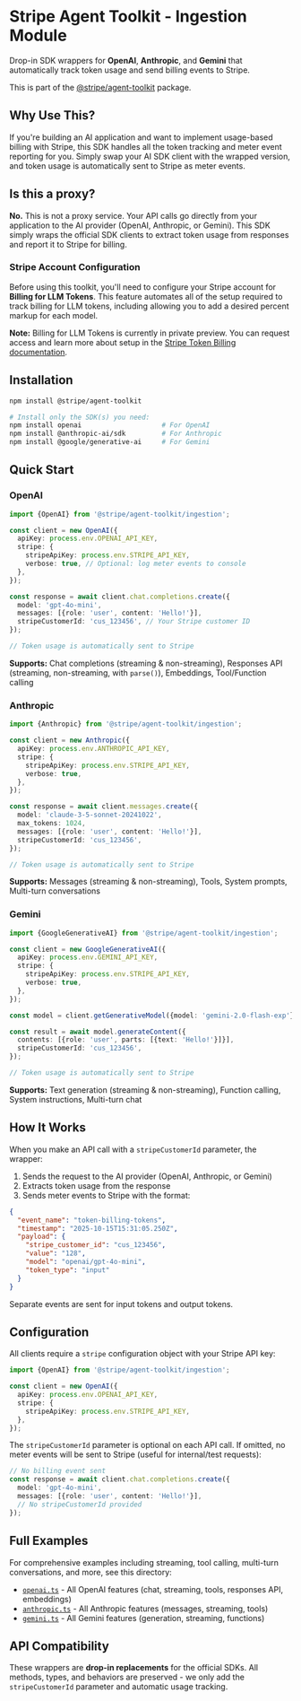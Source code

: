 # Stripe Agent Toolkit - Ingestion Module

Drop-in SDK wrappers for **OpenAI**, **Anthropic**, and **Gemini** that automatically track token usage and send billing events to Stripe.

This is part of the [@stripe/agent-toolkit](https://github.com/stripe/agent-toolkit) package.

## Why Use This?

If you're building an AI application and want to implement usage-based billing with Stripe, this SDK handles all the token tracking and meter event reporting for you. Simply swap your AI SDK client with the wrapped version, and token usage is automatically sent to Stripe as meter events.

## Is this a proxy?

**No.** This is not a proxy service. Your API calls go directly from your application to the AI provider (OpenAI, Anthropic, or Gemini). This SDK simply wraps the official SDK clients to extract token usage from responses and report it to Stripe for billing.

### Stripe Account Configuration

Before using this toolkit, you'll need to configure your Stripe account for **Billing for LLM Tokens**. This feature automates all of the setup required to track billing for LLM tokens, including allowing you to add a desired percent markup for each model.

**Note:** Billing for LLM Tokens is currently in private preview. You can request access and learn more about setup in the [Stripe Token Billing documentation](https://docs.stripe.com/billing/token-billing).

## Installation

```bash
npm install @stripe/agent-toolkit

# Install only the SDK(s) you need:
npm install openai                    # For OpenAI
npm install @anthropic-ai/sdk         # For Anthropic
npm install @google/generative-ai     # For Gemini
```

## Quick Start

### OpenAI

```typescript
import {OpenAI} from '@stripe/agent-toolkit/ingestion';

const client = new OpenAI({
  apiKey: process.env.OPENAI_API_KEY,
  stripe: {
    stripeApiKey: process.env.STRIPE_API_KEY,
    verbose: true, // Optional: log meter events to console
  },
});

const response = await client.chat.completions.create({
  model: 'gpt-4o-mini',
  messages: [{role: 'user', content: 'Hello!'}],
  stripeCustomerId: 'cus_123456', // Your Stripe customer ID
});

// Token usage is automatically sent to Stripe
```

**Supports:** Chat completions (streaming & non-streaming), Responses API (streaming, non-streaming, with `parse()`), Embeddings, Tool/Function calling

### Anthropic

```typescript
import {Anthropic} from '@stripe/agent-toolkit/ingestion';

const client = new Anthropic({
  apiKey: process.env.ANTHROPIC_API_KEY,
  stripe: {
    stripeApiKey: process.env.STRIPE_API_KEY,
    verbose: true,
  },
});

const response = await client.messages.create({
  model: 'claude-3-5-sonnet-20241022',
  max_tokens: 1024,
  messages: [{role: 'user', content: 'Hello!'}],
  stripeCustomerId: 'cus_123456',
});

// Token usage is automatically sent to Stripe
```

**Supports:** Messages (streaming & non-streaming), Tools, System prompts, Multi-turn conversations

### Gemini

```typescript
import {GoogleGenerativeAI} from '@stripe/agent-toolkit/ingestion';

const client = new GoogleGenerativeAI({
  apiKey: process.env.GEMINI_API_KEY,
  stripe: {
    stripeApiKey: process.env.STRIPE_API_KEY,
    verbose: true,
  },
});

const model = client.getGenerativeModel({model: 'gemini-2.0-flash-exp'});

const result = await model.generateContent({
  contents: [{role: 'user', parts: [{text: 'Hello!'}]}],
  stripeCustomerId: 'cus_123456',
});

// Token usage is automatically sent to Stripe
```

**Supports:** Text generation (streaming & non-streaming), Function calling, System instructions, Multi-turn chat

## How It Works

When you make an API call with a `stripeCustomerId` parameter, the wrapper:

1. Sends the request to the AI provider (OpenAI, Anthropic, or Gemini)
2. Extracts token usage from the response
3. Sends meter events to Stripe with the format:

```json
{
  "event_name": "token-billing-tokens",
  "timestamp": "2025-10-15T15:31:05.250Z",
  "payload": {
    "stripe_customer_id": "cus_123456",
    "value": "128",
    "model": "openai/gpt-4o-mini",
    "token_type": "input"
  }
}
```

Separate events are sent for input tokens and output tokens.

## Configuration

All clients require a `stripe` configuration object with your Stripe API key:

```typescript
import {OpenAI} from '@stripe/agent-toolkit/ingestion';

const client = new OpenAI({
  apiKey: process.env.OPENAI_API_KEY,
  stripe: {
    stripeApiKey: process.env.STRIPE_API_KEY,
  },
});
```

The `stripeCustomerId` parameter is optional on each API call. If omitted, no meter events will be sent to Stripe (useful for internal/test requests):

```typescript
// No billing event sent
const response = await client.chat.completions.create({
  model: 'gpt-4o-mini',
  messages: [{role: 'user', content: 'Hello!'}],
  // No stripeCustomerId provided
});
```

## Full Examples

For comprehensive examples including streaming, tool calling, multi-turn conversations, and more, see this directory:

- [`openai.ts`](./openai.ts) - All OpenAI features (chat, streaming, tools, responses API, embeddings)
- [`anthropic.ts`](./anthropic.ts) - All Anthropic features (messages, streaming, tools)
- [`gemini.ts`](./gemini.ts) - All Gemini features (generation, streaming, functions)

## API Compatibility

These wrappers are **drop-in replacements** for the official SDKs. All methods, types, and behaviors are preserved - we only add the `stripeCustomerId` parameter and automatic usage tracking.
